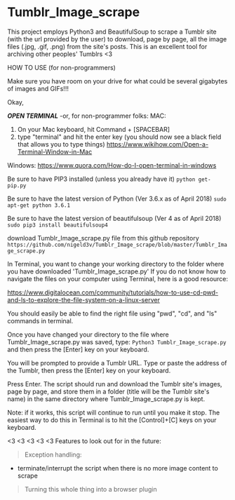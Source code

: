 # Tumblr_Image_scrape
This project employs Python3 and BeautifulSoup to scrape a Tumblr site (with the url provided by the user) to download, page by page, all the image files (.jpg, .gif, .png) from the site's posts. This is an excellent tool for archiving other peoples' Tumblrs <3

HOW TO USE (for non-programmers)

Make sure you have room on your drive for what could be several gigabytes of images and GIFs!!!

Okay,

***OPEN TERMINAL*** 
-or, for non-programmer folks:
MAC:
1) On your Mac keyboard, hit Command + [SPACEBAR]
2) type "terminal" and hit the enter key (you should now see a black field that allows you to type things)
https://www.wikihow.com/Open-a-Terminal-Window-in-Mac

Windows:
https://www.quora.com/How-do-I-open-terminal-in-windows

Be sure to have PIP3 installed (unless you already have it)
```python get-pip.py```

Be sure to have the latest version of Python (Ver 3.6.x as of April 2018)
```sudo apt-get python 3.6.1```

Be sure to have the latest version of beautifulsoup (Ver 4 as of April 2018)
```sudo pip3 install beautifulsoup4```

download Tumblr_Image_scrape.py file from this github repository ```https://github.com/nigeld3v/Tumblr_Image_scrape/blob/master/Tumblr_Image_scrape.py```

In Terminal, you want to change your working directory to the folder where you have downloaded 'Tumblr_Image_scrape.py'
If you do not know how to navigate the files on your computer using Terminal, here is a good resource:

https://www.digitalocean.com/community/tutorials/how-to-use-cd-pwd-and-ls-to-explore-the-file-system-on-a-linux-server

You should easily be able to find the right file using "pwd", "cd", and "ls" commands in terminal.

Once you have changed your directory to the file where Tumblr_Image_scrape.py was saved, type:
```Python3 Tumblr_Image_scrape.py```
and then press the [Enter] key on your keyboard.

You will be prompted to provide a Tumblr URL. Type or paste the address of the Tumblr, then press the [Enter] key on your keyboard.
  
Press Enter. The script should run and download the Tumblr site's images, page by page, and store them in a folder (title will be the Tumblr site's name) in the same directory where Tumblr_Image_scrape.py is kept.

Note: if it works, this script will continue to run until you make it stop. The easiest way to do this in Terminal is to hit the [Control]+[C] keys on your keyboard.

<3 <3 <3 <3 <3
Features to look out for in the future:

> Exception handling:
- terminate/interrupt the script when there is no more image content to scrape

> Turning this whole thing into a browser plugin
